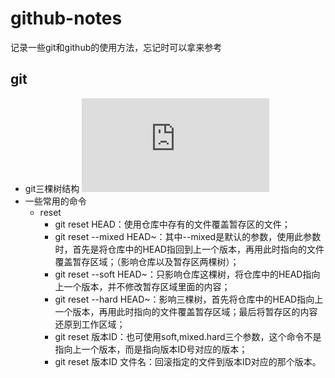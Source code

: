 # github-notes
记录一些git和github的使用方法，忘记时可以拿来参考
## git
- git三棵树结构
![git三棵树结构](https://github.com/Sienbo/github-notes/blob/master/git.pdf)
- 一些常用的命令
  - reset
    - git reset HEAD：使用仓库中存有的文件覆盖暂存区的文件；
    - git reset --mixed HEAD~：其中--mixed是默认的参数，使用此参数时，首先是将仓库中的HEAD指回到上一个版本，再用此时指向的文件覆盖暂存区域；（影响仓库以及暂存区两棵树）；
    - git reset --soft HEAD~：只影响仓库这棵树，将仓库中的HEAD指向上一个版本，并不修改暂存区域里面的内容；
    - git reset --hard HEAD~：影响三棵树，首先将仓库中的HEAD指向上一个版本，再用此时指向的文件覆盖暂存区域；最后将暂存区的内容还原到工作区域；
    - git reset 版本ID：也可使用soft,mixed.hard三个参数，这个命令不是指向上一个版本，而是指向版本ID号对应的版本；
    - git reset 版本ID 文件名：回滚指定的文件到版本ID对应的那个版本。

